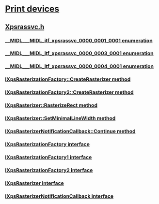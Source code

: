 # [Print devices](../_print/index.md)
## [Xpsrassvc.h](index.md)
### [__MIDL___MIDL_itf_xpsrassvc_0000_0001_0001 enumeration](../xpsrassvc/ne-xpsrassvc-__midl___midl_itf_xpsrassvc_0000_0001_0001.md)
### [__MIDL___MIDL_itf_xpsrassvc_0000_0003_0001 enumeration](../xpsrassvc/ne-xpsrassvc-__midl___midl_itf_xpsrassvc_0000_0003_0001.md)
### [__MIDL___MIDL_itf_xpsrassvc_0000_0004_0001 enumeration](../xpsrassvc/ne-xpsrassvc-__midl___midl_itf_xpsrassvc_0000_0004_0001.md)
### [IXpsRasterizationFactory::CreateRasterizer method](../xpsrassvc/nf-xpsrassvc-ixpsrasterizationfactory-createrasterizer.md)
### [IXpsRasterizationFactory2::CreateRasterizer method](../xpsrassvc/nf-xpsrassvc-ixpsrasterizationfactory2-createrasterizer.md)
### [IXpsRasterizer::RasterizeRect method](../xpsrassvc/nf-xpsrassvc-ixpsrasterizer-rasterizerect.md)
### [IXpsRasterizer::SetMinimalLineWidth method](../xpsrassvc/nf-xpsrassvc-ixpsrasterizer-setminimallinewidth.md)
### [IXpsRasterizerNotificationCallback::Continue method](../xpsrassvc/nf-xpsrassvc-ixpsrasterizernotificationcallback-continue.md)
### [IXpsRasterizationFactory interface](../xpsrassvc/nn-xpsrassvc-ixpsrasterizationfactory.md)
### [IXpsRasterizationFactory1 interface](../xpsrassvc/nn-xpsrassvc-ixpsrasterizationfactory1.md)
### [IXpsRasterizationFactory2 interface](../xpsrassvc/nn-xpsrassvc-ixpsrasterizationfactory2.md)
### [IXpsRasterizer interface](../xpsrassvc/nn-xpsrassvc-ixpsrasterizer.md)
### [IXpsRasterizerNotificationCallback interface](../xpsrassvc/nn-xpsrassvc-ixpsrasterizernotificationcallback.md)
